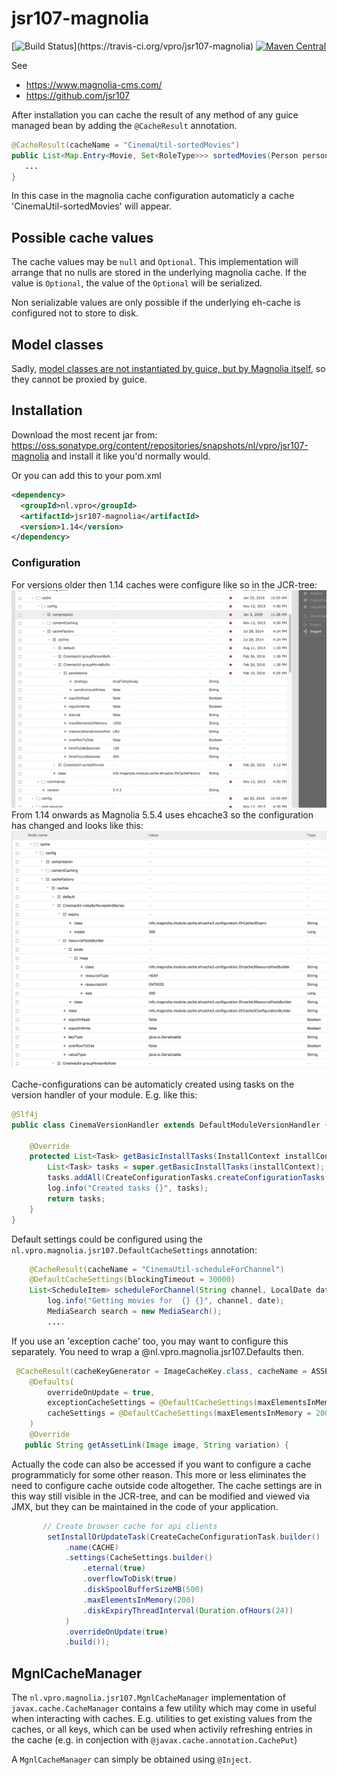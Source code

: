 # jsr107-magnolia
[![Build Status](https://travis-ci.org/vpro/jsr107-magnolia.svg?)](https://travis-ci.org/vpro/jsr107-magnolia)
[![Maven Central](https://maven-badges.herokuapp.com/maven-central/nl.vpro/jsr107-magnolia/badge.svg?style=plastic)](https://maven-badges.herokuapp.com/maven-central/nl.vpro/jsr107-magnolia)

See 
 - https://www.magnolia-cms.com/
 - https://github.com/jsr107

 
After installation you can cache the result of any method of any guice managed bean by adding the `@CacheResult` annotation.
```java
@CacheResult(cacheName = "CinemaUtil-sortedMovies")
public List<Map.Entry<Movie, Set<RoleType>>> sortedMovies(Person person) {
   ...
}
```

In this case in the magnolia cache configuration automaticly a cache 'CinemaUtil-sortedMovies' will appear.

## Possible cache values
The cache values may be `null` and `Optional`. This implementation will arrange that no nulls are stored in the underlying magnolia cache. If the value is `Optional`, the value of the `Optional` will be serialized.

Non serializable values are only possible if the underlying eh-cache is configured not to store to disk.

## Model classes
Sadly, [model classes are not instantiated by guice, but by Magnolia itself](https://jira.magnolia-cms.com/browse/MAGNOLIA-6601), so they cannot be proxied by guice.


## Installation

Download the most recent jar from: https://oss.sonatype.org/content/repositories/snapshots/nl/vpro/jsr107-magnolia and install it like you'd normally would.

Or you can add this to your pom.xml
```xml
<dependency>
  <groupId>nl.vpro</groupId>
  <artifactId>jsr107-magnolia</artifactId>
  <version>1.14</version>
</dependency>
```
### Configuration
For versions older then 1.14 caches were configure like so in the JCR-tree:
![cache configuration](cache-config.png?raw=true "Cache configuration")
From 1.14 onwards as Magnolia 5.5.4 uses ehcache3 so the configuration has changed and looks like this:
![cache configuration](cache-config-ehcache3.png?raw=true "Ehcache 3 configuration")


Cache-configurations can be automaticly created using tasks on the version handler of your module.
E.g. like this:
```java
@Slf4j
public class CinemaVersionHandler extends DefaultModuleVersionHandler {
 
    @Override
    protected List<Task> getBasicInstallTasks(InstallContext installContext) {
        List<Task> tasks = super.getBasicInstallTasks(installContext);
        tasks.addAll(CreateConfigurationTasks.createConfigurationTasks(CinemaUtilWithCaching.class));
        log.info("Created tasks {}", tasks);
        return tasks;
    }
}
```
Default settings could be configured using the `nl.vpro.magnolia.jsr107.DefaultCacheSettings` annotation:
```java
    @CacheResult(cacheName = "CinemaUtil-scheduleForChannel")
    @DefaultCacheSettings(blockingTimeout = 30000)
    List<ScheduleItem> scheduleForChannel(String channel, LocalDate date) {
        log.info("Getting movies for  {} {}", channel, date);
        MediaSearch search = new MediaSearch();
        ....        
```     
If you use an 'exception cache' too, you may want to configure this separately. You need to wrap a @nl.vpro.magnolia.jsr107.Defaults then.
```java
 @CacheResult(cacheKeyGenerator = ImageCacheKey.class, cacheName = ASSET_LINKS_CACHE, exceptionCacheName = ASSET_LINKS_CACHE + "-exceptions")
    @Defaults(
        overrideOnUpdate = true,
        exceptionCacheSettings = @DefaultCacheSettings(maxElementsInMemory = 200, timeToLiveSeconds = 300),
        cacheSettings = @DefaultCacheSettings(maxElementsInMemory = 2000, timeToLiveSeconds = 3600)
    )
    @Override
   public String getAssetLink(Image image, String variation) {

```
Actually the code can also be accessed if you want to configure a cache programmaticly for some other reason. This more or less eliminates the need to configure cache outside code altogether.
The cache settings are in this way still visible in the JCR-tree, and can be modified and viewed via JMX, but they can be maintained in the code of your application.
```java
       // Create browser cache for api clients
        setInstallOrUpdateTask(CreateCacheConfigurationTask.builder()
            .name(CACHE)
            .settings(CacheSettings.builder()
                .eternal(true)
                .overflowToDisk(true)
                .diskSpoolBufferSizeMB(500)
                .maxElementsInMemory(200)
                .diskExpiryThreadInterval(Duration.ofHours(24))              
            )
            .overrideOnUpdate(true)
            .build());


```
## MgnlCacheManager

The `nl.vpro.magnolia.jsr107.MgnlCacheManager` implementation of `javax.cache.CacheManager` contains a few utility which may come in useful when interacting with caches. E.g. utilities to get existing values from the caches, or all keys, which can be used when activily refreshing entries in the cache (e.g. in conjection with `@javax.cache.annotation.CachePut`)

A `MgnlCacheManager` can simply be obtained using `@Inject`.
